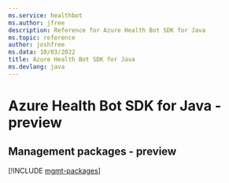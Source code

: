 ```yaml
---
ms.service: healthbot
ms.author: jfree
description: Reference for Azure Health Bot SDK for Java
ms.topic: reference
author: joshfree
ms.data: 10/03/2022
title: Azure Health Bot SDK for Java
ms.devlang: java
---
```

# Azure Health Bot SDK for Java - preview

## Management packages - preview
[!INCLUDE [mgmt-packages](health-bot-mgmt-index.md)]